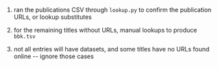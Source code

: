 1. ran the publications CSV through `lookup.py` to confirm the publication URLs, or lookup substitutes

2. for the remaining titles without URLs, manual lookups to produce `bbk.tsv`

3. not all entries will have datasets, and some titles have no URLs found online -- ignore those cases
